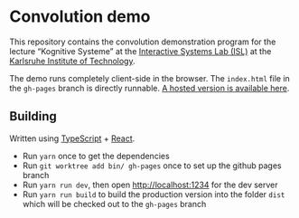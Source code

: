 # Convolution demo

This repository contains the convolution demonstration program for the lecture “Kognitive Systeme” at the [Interactive Systems Lab (ISL)](http://isl.anthropomatik.kit.edu/english/) at the [Karlsruhe Institute of Technology](https://kit.edu).

The demo runs completely client-side in the browser. The `index.html` file in the `gh-pages` branch is directly runnable. [A hosted version is available here](https://phiresky.github.io/convolution-demo/).

## Building

Written using [TypeScript](http://www.typescriptlang.org/) + [React](https://facebook.github.io/react/).

* Run `yarn` once to get the dependencies
* Run `git worktree add bin/ gh-pages` once to set up the github pages branch
* Run `yarn run dev`, then open <http://localhost:1234> for the dev server
* Run `yarn run build` to build the production version into the folder `dist` which will be checked out to the `gh-pages` branch
